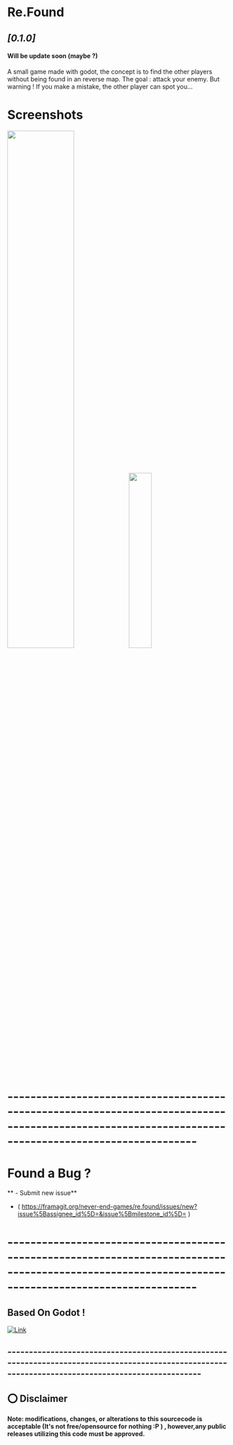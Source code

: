 # Re.Found 
## *[0.1.0]*
#### Will be update soon (maybe ?)


A small game made with godot, the concept is to find the other players without being found in an reverse map.
The goal : attack your enemy.
But warning ! If you make a mistake, the other player can spot you... 



# Screenshots
<img src="https://cloud.snotib.eu/s/Qd8mwBoaAn7em4q/preview" width="55%"></img><img src="https://cloud.snotib.eu/s/CPdR6sq3zdczDix/preview" width="32%"></img> 
# ---------------------------------------------------------------------------------------------------------------------------------------------------



# Found a Bug ?

** - Submit new issue**
-  ( https://framagit.org/never-end-games/re.found/issues/new?issue%5Bassignee_id%5D=&issue%5Bmilestone_id%5D= )

# ---------------------------------------------------------------------------------------------------------------------------------------------------

## Based On Godot !

 [![Link](https://godotengine.org/themes/godotengine/assets/logo.svg)](https://godotengine.org/ )



## ---------------------------------------------------------------------------------------------------------------------------------------------------
## ⭕️ Disclaimer

**Note: modifications, changes, or alterations to this sourcecode is acceptable (It's not free/opensource for nothing :P ) , however,any public releases utilizing this code must be approved.**